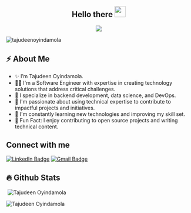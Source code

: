 <h2 align="center">Hello there <img src="https://raw.githubusercontent.com/MartinHeinz/MartinHeinz/master/wave.gif" width="30px"></h2>

<p align="center">
  <a href="https://github.com/DenverCoder1/readme-typing-svg"><img src="https://readme-typing-svg.herokuapp.com?font=Fira+Code&pause=1100&width=500&lines=I'm+Tajudeen+Oyindamola+T.;I'm+a+Software+Engineer+and+Dev+Ops+and+Cloud+Enthusiat;"></a>
</p>

<p align="left">
  <img src="https://komarev.com/ghpvc/?username=Pterjudin&label=Profile%20views&color=0e75b6&style=flat" alt="tajudeenoyindamola" />
</p>

## ⚡️ About Me

- ✨ I’m Tajudeen Oyindamola.
- 👨‍💻 I'm a Software Engineer with expertise in creating technology solutions that address critical challenges.
- 🔭 I specialize in backend development, data science, and DevOps.
- 💬 I'm passionate about using technical expertise to contribute to impactful projects and initiatives.
- 🌱 I'm constantly learning new technologies and improving my skill set.
- 🎉 Fun Fact: I enjoy contributing to open source projects and writing technical content.

## Connect with me

<p>
   <a href="https://www.linkedin.com/in/tajudeen-oyindamola/"><img src="https://img.shields.io/badge/-Tajudeen%20Oyindamola-blue?style=plastic&labelColor=blue&logo=LinkedIn&link=linkedin.com/in/tajudeen-oyindamola" alt="LinkedIn Badge"></a> 
   <a href="mailto:tajudeenoyindamola@outlook.com"><img src="https://img.shields.io/badge/-Tajudeen%20Oyindamola-fff?style=plastic&labelColor=fff&logo=Gmail&link=mailto:tajudeenoyindamola@outlook.com" alt="Gmail Badge"></a>
</p>

## :fire: Github Stats

<p>&nbsp;<img align="center" src="https://github-readme-stats.vercel.app/api?username=Pterjudin&show_icons=true&locale=en&theme=tokyonight&count_private=true&v=1" alt="Tajudeen Oyindamola" /></p>

<p><img align="center" src="https://github-readme-streak-stats.herokuapp.com/?user=Pterjudin&theme=tokyonight&count_private=true&v=1" alt="Tajudeen Oyindamola" /></p>
